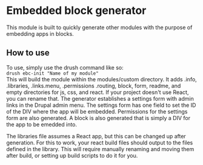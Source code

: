 # Embedded block generator
This module is built to quickly generate other modules with the purpose of embedding apps in blocks.
## How to use
To use, simply use the drush command like so:  
`drush ebc-init "Name of my module"`  
This will build the module within the modules/custom directory. It adds .info, .libraries, .links.menu, .permissions .routing, block, form, readme, and empty directories for js, css, and react.
If your project doesn't use React, you can rename that. The generator establishes a settings form with admin links in the Drupal admin menu. The settings form has one field to set the ID of the DIV where the app will be embedded.
Permissions for the settings form are also generated. A block is also generated that is simply a DIV for the app to be emedded into.  

The libraries file assumes a React app, but this can be changed up after generation. For this to work, your react build files should output to the files defined in the library. This will require manually renaming and moving them after build, or setting up build scripts to do it for you.

